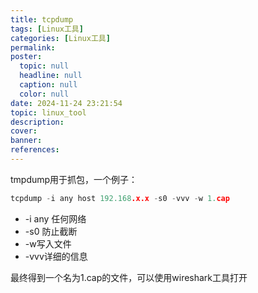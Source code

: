 ```yaml
---
title: tcpdump
tags: [Linux工具]
categories: [Linux工具]
permalink: 
poster:
  topic: null
  headline: null
  caption: null
  color: null
date: 2024-11-24 23:21:54
topic: linux_tool
description:
cover:
banner:
references:
---
```

tmpdump用于抓包，一个例子：

```c
tcpdump -i any host 192.168.x.x -s0 -vvv -w 1.cap
```

* -i any 任何网络
* -s0 防止截断
* -w写入文件
* -vvv详细的信息

最终得到一个名为1.cap的文件，可以使用wireshark工具打开